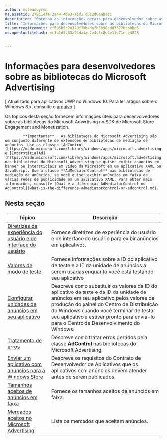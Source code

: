 ```yaml
---
author: mcleanbyron
ms.assetid: 278114aa-2a44-4d63-a1d2-d512d8aababc
description: "Obtenha as informações gerais para desenvolvedor sobre as bibliotecas do Microsoft Advertising no SDK de Microsoft Store Engagement and Monetization."
title: "Informações para desenvolvedores sobre as bibliotecas do Microsoft Advertising"
ms.sourcegitcommit: cf695b5c20378f7bbadafb5b98cdd3327bcb0be6
ms.openlocfilehash: ec3b1d5c33a24da4ad2a4c5c8e4e11c71ece4828


---
```


# Informações para desenvolvedores sobre as bibliotecas do Microsoft Advertising


\[ Atualizado para aplicativos UWP no Windows 10. Para ler artigos sobre o Windows 8.x, consulte o [arquivo](http://go.microsoft.com/fwlink/p/?linkid=619132) \]

Os tópicos desta seção fornecem informações úteis para desenvolvedores sobre as bibliotecas do Microsoft Advertising no SDK de Microsoft Store Engagement and Monetization.

  > 
            **Importante**   As bibliotecas do Microsoft Advertising são um conjunto diferente de extensões de bibliotecas de mediação de anúncios. Use as classes [AdControl](https://msdn.microsoft.com/library/windows/apps/microsoft.advertising.winrt.ui.adcontrol.aspx) e [InterstitialAd](https://msdn.microsoft.com/library/windows/apps/microsoft.advertising.winrt.ui.interstitialad.aspx) nas bibliotecas do Microsoft Advertising se quiser exibir anúncios em banner ou intersticiais em vídeo da Microsoft em um aplicativo XAML ou JavaScript. Use a classe **AdMediatorControl** nas bibliotecas de mediação de anúncios, se você quiser exibir anúncios em faixa de várias redes de publicidade em um aplicativo XAML. Para obter mais informações, consulte [Qual é a diferença: AdMediatorControl ou AdControl](what-is-the-difference-admediatorcontrol-or-adcontrol.md).

## Nesta seção

| Tópico                                                                                                       | Descrição                 |
|-------------------------------------------------------------------------------------------------------------|-----------------------------|
| [Diretrizes de experiência do usuário e de interface do usuário](ui-and-user-experience-guidelines.md) |  Fornece diretrizes de experiência do usuário e de interface do usuário para exibir anúncios em aplicativos.  |
| [Valores de modo de teste](test-mode-values.md)        |  Fornece informações sobre a ID do aplicativo de teste e a ID da unidade de anúncios a serem usadas enquanto você está testando seu aplicativo.   |
| [Configurar unidades de anúncios em seu aplicativo](set-up-ad-units-in-your-app.md)      | Descreve como substituir os valores da ID do aplicativo de teste e da ID da unidade de anúncios em seu aplicativo pelos valores de produção do painel do Centro de Distribuição do Windows quando você terminar de testar seu aplicativo e estiver pronto para enviá-lo para o Centro de Desenvolvimento do Windows.   |
| [Tratamento de erros](error-handling-with-advertising-libraries.md)                                    |  Descreve como tratar erros gerados pela classe **AdControl** nas bibliotecas do Microsoft Advertising.   |
| [Enviar um aplicativo com anúncios para a Windows Store](submit-an-app-with-ads-to-the-windows-store.md)                                    |  Descreve os requisitos do Contrato de Desenvolvedor de Aplicativos que os aplicativos com anúncios devem atender antes de serem publicados.   |
| [Tamanhos aceitos de anúncios em faixa](supported-ad-sizes-for-banner-ads.md)                                    |  Fornece os tamanhos aceitos de anúncios em faixa.   |
| [Mercados aceitos no Microsoft Advertising](supported-markets-for-microsoft-advertising.md)                                    |  Lista os mercados que aceitam anúncios.   |



 

 



<!--HONumber=Jun16_HO4-->


